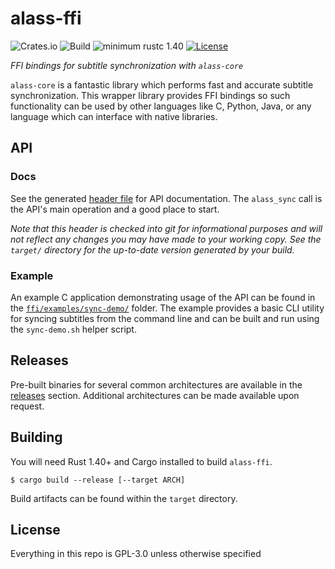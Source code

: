 # alass-ffi

![Crates.io](https://img.shields.io/crates/v/alass-util)
![Build](https://github.com/Wsiegenthaler/alass-ffi/workflows/Build/badge.svg)
![minimum rustc 1.40](https://img.shields.io/badge/rustc-1.40+-red.svg)
[![License](https://img.shields.io/badge/License-GPL--3.0-blue.svg)](https://opensource.org/licenses/GPL-3.0)

*FFI bindings for subtitle synchronization with `alass-core`*

`alass-core` is a fantastic library which performs fast and accurate subtitle synchronization. This wrapper library provides FFI bindings so such functionality can be used by other languages like C, Python, Java, or any language which can interface with native libraries.

## API

### Docs

See the generated [header file](https://github.com/wsiegenthaler/alass-ffi/tree/master/dist/alass.h) for API documentation. The `alass_sync` call is the API's main operation and a good place to start.

*Note that this header is checked into git for informational purposes and will not reflect any changes you may have made to your working copy. See the `target/` directory for the up-to-date version generated by your build.*

### Example

An example C application demonstrating usage of the API can be found in the [`ffi/examples/sync-demo/`](https://github.com/Wsiegenthaler/alass-ffi/tree/master/ffi/examples/sync-demo) folder. The example provides a basic CLI utility for syncing subtitles from the command line and can be built and run using the `sync-demo.sh` helper script.

## Releases

Pre-built binaries for several common architectures are available in the [releases](https://github.com/Wsiegenthaler/alass-ffi/releases) section. Additional architectures can be made available upon request.

## Building

You will need Rust 1.40+ and Cargo installed to build `alass-ffi`.

```shell
$ cargo build --release [--target ARCH]
```
Build artifacts can be found within the `target` directory.

## License

Everything in this repo is GPL-3.0 unless otherwise specified
